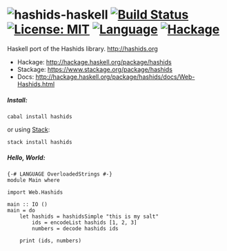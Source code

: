 # ![hashids-haskell](http://hashids.org/public/img/hashids-logo-normal.png "Hashids") [![Build Status](https://img.shields.io/travis/laserpants/hashids-haskell/master.svg?style=flat)](https://travis-ci.org/laserpants/hashids-haskell) [![License: MIT](https://img.shields.io/badge/license-MIT-yellow.svg)](https://opensource.org/licenses/MIT) [![Language](https://img.shields.io/badge/language-Haskell-orange.svg)](https://www.haskell.org/) [![Hackage](https://img.shields.io/hackage/v/hashids.svg)](http://hackage.haskell.org/package/hashids)

Haskell port of the Hashids library. http://hashids.org

* Hackage: http://hackage.haskell.org/package/hashids
* Stackage: https://www.stackage.org/package/hashids
* Docs: http://hackage.haskell.org/package/hashids/docs/Web-Hashids.html

##### Install: 

```
cabal install hashids
```

or using [Stack](https://www.haskellstack.org/):

```
stack install hashids
```

##### Hello, World:

```
{-# LANGUAGE OverloadedStrings #-}
module Main where

import Web.Hashids

main :: IO ()
main = do
    let hashids = hashidsSimple "this is my salt"
        ids = encodeList hashids [1, 2, 3]
        numbers = decode hashids ids

    print (ids, numbers)
```
